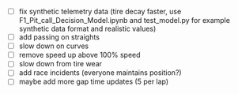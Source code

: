 - [ ] fix synthetic telemetry data (tire decay faster, use F1_Pit_call_Decision_Model.ipynb and test_model.py for example synthetic data format and realistic values)
- [ ] add passing on straights
- [ ] slow down on curves
- [ ] remove speed up above 100% speed
- [ ] slow down from tire wear
- [ ] add race incidents (everyone maintains position?)
- [ ] maybe add more gap time updates (5 per lap)